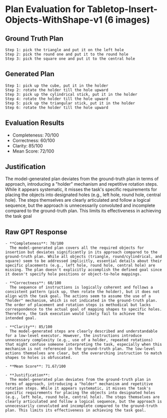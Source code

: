 # Plan Evaluation for Tabletop-Insert-Objects-WithShape-v1 (6 images)

## Ground Truth Plan
```
Step 1: pick the triangle and put it on the left hole
Step 2: pick the round one and put it to the round hole
Step 3: pick the square one and put it to the central hole
```

## Generated Plan
```
Step 1: pick up the cube, put it in the holder
Step 2: rotate the holder till the hole upward
Step 3: pick up the cylindrical stick, put it in the holder
Step 4: rotate the holder till the hole upward
Step 5: pick up the triangular stick, put it in the holder
Step 6: rotate the holder till the hole upward
```

## Evaluation Results
- Completeness: 70/100
- Correctness: 60/100
- Clarity: 85/100
- Mean Score: 72/100

## Justification
The model-generated plan deviates from the ground-truth plan in terms of approach, introducing a "holder" mechanism and repetitive rotation steps. While it appears systematic, it misses the task's specific requirements for placing the objects into designated holes (e.g., left hole, round hole, central hole). The steps themselves are clearly articulated and follow a logical sequence, but the approach is unnecessarily convoluted and incomplete compared to the ground-truth plan. This limits its effectiveness in achieving the task goal

## Raw GPT Response
```
- **Completeness**: 70/100  
  The model-generated plan covers all the required objects for insertion but deviates significantly in its approach compared to the ground-truth plan. While all objects (triangle, round/cylindrical, and square) seem to be addressed implicitly, essential details about their specific placements (e.g., left hole, round hole, central hole) are missing. The plan doesn't explicitly accomplish the defined goal since it doesn't specify hole positions or object-to-hole mappings.

- **Correctness**: 60/100  
  The sequence of instructions is logically coherent and follows a consistent pattern (pick up, then rotate the holder), but it does not align with the task goal. The actions seem to assume the use of a "holder" mechanism, which is not indicated in the ground-truth plan. The order of placement and rotation steps is methodical but lacks correspondence to the actual goal of mapping shapes to specific holes. Therefore, the task execution would likely fail to achieve the intended goal.

- **Clarity**: 85/100  
  The model-generated steps are clearly described and understandable for a low-level executor. However, the instructions introduce unnecessary complexity (e.g., use of a holder, repeated rotations) that might confuse someone interpreting the task, especially when this mechanism is not referenced in the ground-truth plan. The low-level actions themselves are clear, but the overarching instruction to match shapes to holes is obfuscated.

- **Mean Score**: 71.67/100  

- **Justification**:  
  The model-generated plan deviates from the ground-truth plan in terms of approach, introducing a "holder" mechanism and repetitive rotation steps. While it appears systematic, it misses the task's specific requirements for placing the objects into designated holes (e.g., left hole, round hole, central hole). The steps themselves are clearly articulated and follow a logical sequence, but the approach is unnecessarily convoluted and incomplete compared to the ground-truth plan. This limits its effectiveness in achieving the task goal.
```
